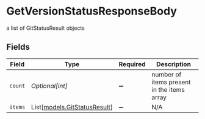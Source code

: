 # GetVersionStatusResponseBody

a list of GitStatusResult objects


## Fields

| Field                                                        | Type                                                         | Required                                                     | Description                                                  |
| ------------------------------------------------------------ | ------------------------------------------------------------ | ------------------------------------------------------------ | ------------------------------------------------------------ |
| `count`                                                      | *Optional[int]*                                              | :heavy_minus_sign:                                           | number of items present in the items array                   |
| `items`                                                      | List[[models.GitStatusResult](../models/gitstatusresult.md)] | :heavy_minus_sign:                                           | N/A                                                          |